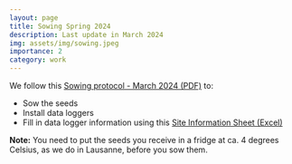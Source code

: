 ```yaml
---
layout: page
title: Sowing Spring 2024
description: Last update in March 2024
img: assets/img/sowing.jpeg
importance: 2
category: work
---
```


We follow this <a href="https://drive.google.com/file/d/16b8ZShQ2ZU44CjQdX9DPn4G0pbbkR-SI/view?usp=sharing" target="_blank">Sowing protocol - March 2024 (PDF)</a> to:  

<ul>
  <li>Sow the seeds</li> 
  <li>Install data loggers</li> 
  <li>Fill in data logger information using this <a href="https://docs.google.com/spreadsheets/d/1PByfi0RTRiEdsazAqNakKLBR-3CvO2HF/edit?usp=sharing&ouid=102358639314492490823&rtpof=true&sd=true" target="_blank"> Site Information Sheet (Excel) </a>
</li> 
</ul>

**Note:** You need to put the seeds you receive in a fridge at ca. 4 degrees Celsius, as we do in Lausanne, before you sow them.
